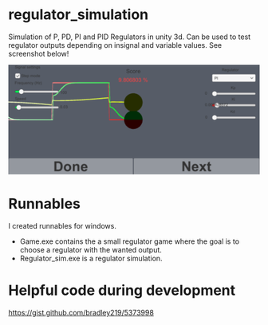 # regulator_simulation
Simulation of P, PD, PI and PID Regulators in unity 3d. Can be used to test regulator outputs depending on insignal and variable values.
See screenshot below!

![Alt text](printscreen.png "The Game Printscreen!")

# Runnables
I created runnables for windows.

 - Game.exe contains the a small regulator game where the goal is to choose a regulator with the wanted output.
 - Regulator_sim.exe is a regulator simulation.

# Helpful code during development
https://gist.github.com/bradley219/5373998


